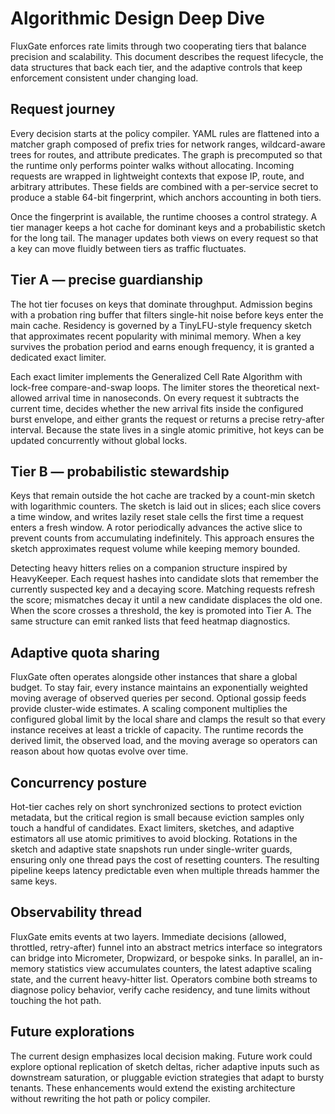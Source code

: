 # Algorithmic Design Deep Dive

FluxGate enforces rate limits through two cooperating tiers that balance precision and scalability. This document describes the request lifecycle, the data structures that back each tier, and the adaptive controls that keep enforcement consistent under changing load.

## Request journey

Every decision starts at the policy compiler. YAML rules are flattened into a matcher graph composed of prefix tries for network ranges, wildcard-aware trees for routes, and attribute predicates. The graph is precomputed so that the runtime only performs pointer walks without allocating. Incoming requests are wrapped in lightweight contexts that expose IP, route, and arbitrary attributes. These fields are combined with a per-service secret to produce a stable 64-bit fingerprint, which anchors accounting in both tiers.

Once the fingerprint is available, the runtime chooses a control strategy. A tier manager keeps a hot cache for dominant keys and a probabilistic sketch for the long tail. The manager updates both views on every request so that a key can move fluidly between tiers as traffic fluctuates.

## Tier A — precise guardianship

The hot tier focuses on keys that dominate throughput. Admission begins with a probation ring buffer that filters single-hit noise before keys enter the main cache. Residency is governed by a TinyLFU-style frequency sketch that approximates recent popularity with minimal memory. When a key survives the probation period and earns enough frequency, it is granted a dedicated exact limiter.

Each exact limiter implements the Generalized Cell Rate Algorithm with lock-free compare-and-swap loops. The limiter stores the theoretical next-allowed arrival time in nanoseconds. On every request it subtracts the current time, decides whether the new arrival fits inside the configured burst envelope, and either grants the request or returns a precise retry-after interval. Because the state lives in a single atomic primitive, hot keys can be updated concurrently without global locks.

## Tier B — probabilistic stewardship

Keys that remain outside the hot cache are tracked by a count-min sketch with logarithmic counters. The sketch is laid out in slices; each slice covers a time window, and writes lazily reset stale cells the first time a request enters a fresh window. A rotor periodically advances the active slice to prevent counts from accumulating indefinitely. This approach ensures the sketch approximates request volume while keeping memory bounded.

Detecting heavy hitters relies on a companion structure inspired by HeavyKeeper. Each request hashes into candidate slots that remember the currently suspected key and a decaying score. Matching requests refresh the score; mismatches decay it until a new candidate displaces the old one. When the score crosses a threshold, the key is promoted into Tier A. The same structure can emit ranked lists that feed heatmap diagnostics.

## Adaptive quota sharing

FluxGate often operates alongside other instances that share a global budget. To stay fair, every instance maintains an exponentially weighted moving average of observed queries per second. Optional gossip feeds provide cluster-wide estimates. A scaling component multiplies the configured global limit by the local share and clamps the result so that every instance receives at least a trickle of capacity. The runtime records the derived limit, the observed load, and the moving average so operators can reason about how quotas evolve over time.

## Concurrency posture

Hot-tier caches rely on short synchronized sections to protect eviction metadata, but the critical region is small because eviction samples only touch a handful of candidates. Exact limiters, sketches, and adaptive estimators all use atomic primitives to avoid blocking. Rotations in the sketch and adaptive state snapshots run under single-writer guards, ensuring only one thread pays the cost of resetting counters. The resulting pipeline keeps latency predictable even when multiple threads hammer the same keys.

## Observability thread

FluxGate emits events at two layers. Immediate decisions (allowed, throttled, retry-after) funnel into an abstract metrics interface so integrators can bridge into Micrometer, Dropwizard, or bespoke sinks. In parallel, an in-memory statistics view accumulates counters, the latest adaptive scaling state, and the current heavy-hitter list. Operators combine both streams to diagnose policy behavior, verify cache residency, and tune limits without touching the hot path.

## Future explorations

The current design emphasizes local decision making. Future work could explore optional replication of sketch deltas, richer adaptive inputs such as downstream saturation, or pluggable eviction strategies that adapt to bursty tenants. These enhancements would extend the existing architecture without rewriting the hot path or policy compiler.
